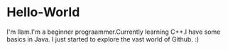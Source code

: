 # Hello-World
I'm Ilam.I'm a beginner prograammer.Currently learning C++.I have some basics in Java.
I just started to explore the vast world of Github. :)
